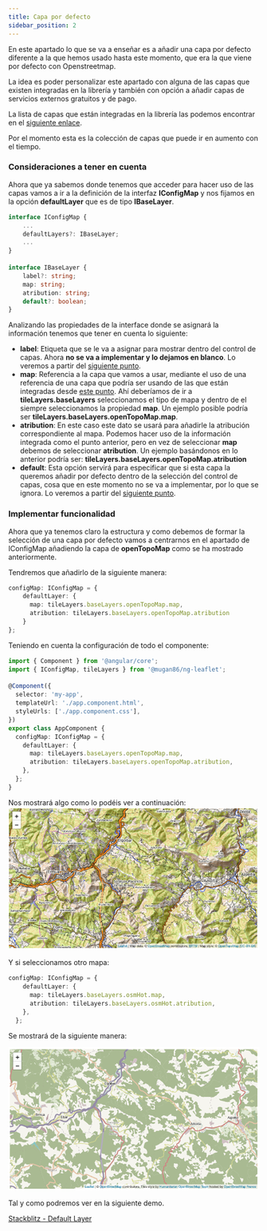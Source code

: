 ```yaml
---
title: Capa por defecto	
sidebar_position: 2
---
```

En este apartado lo que se va a enseñar es a añadir una capa por defecto diferente a la que hemos usado hasta este momento, que era la que viene por defecto con Openstreetmap.

La idea es poder personalizar este apartado con alguna de las capas que existen integradas en la librería y también con opción a añadir capas de servicios externos gratuitos y de pago.

La lista de capas que están integradas en la librería las podemos encontrar en el [siguiente enlace](https://github.com/mugan86/ng-leaflet/blob/develop/projects/mugan86/ng-leaflet/src/lib/config/tile-layers/ui.ts).

Por el momento esta es la colección de capas que puede ir en aumento con el tiempo.

### Consideraciones a tener en cuenta
Ahora que ya sabemos donde tenemos que acceder para hacer uso de las capas vamos a ir a la definición de la interfaz **IConfigMap** y nos fijamos en la opción **defaultLayer** que es de tipo **IBaseLayer**.

```typescript
interface IConfigMap {
    ...
    defaultLayers?: IBaseLayer;
    ...
}

interface IBaseLayer {
    label?: string;
    map: string;
    atribution: string;
    default?: boolean;
}
```
Analizando las propiedades de la interface donde se asignará la información tenemos que tener en cuenta lo siguiente:
* **label**: Etiqueta que se le va a asignar para mostrar dentro del control de capas. Ahora **no se va a implementar y lo dejamos en blanco**. Lo veremos a partir del [siguiente punto](./base-layers.md).
* **map**: Referencia a la capa que vamos a usar, mediante el uso de una referencia de una capa que podría ser usando de las que están integradas desde [este punto](https://github.com/mugan86/ng-leaflet/blob/develop/projects/mugan86/ng-leaflet/src/lib/config/tile-layers/ui.ts). Ahí deberíamos de ir a **tileLayers.baseLayers** seleccionamos el tipo de mapa y dentro de el siempre seleccionamos la propiedad **map**. Un ejemplo posible podría ser **tileLayers.baseLayers.openTopoMap.map**.
* **atribution**: En este caso este dato se usará para añadirle la atribución correspondiente al mapa. Podemos hacer uso de la información integrada como el punto anterior, pero en vez de seleccionar **map** debemos de seleccionar **atribution**. Un ejemplo basándonos en lo anterior podría ser: **tileLayers.baseLayers.openTopoMap.atribution**
* **default**: Esta opción servirá para especificar que si esta capa la queremos añadir por defecto dentro de la selección del control de capas, cosa que en este momento no se va a implementar, por lo que se ignora. Lo veremos a partir del [siguiente punto](./base-layers.md).

### Implementar funcionalidad

Ahora que ya tenemos claro la estructura y como debemos de formar la selección de una capa por defecto vamos a centrarnos en el apartado de IConfigMap añadiendo la capa de **openTopoMap** como se ha mostrado anteriormente.

Tendremos que añadirlo de la siguiente manera:
```typescript
configMap: IConfigMap = {
    defaultLayer: {
      map: tileLayers.baseLayers.openTopoMap.map,
      atribution: tileLayers.baseLayers.openTopoMap.atribution
    }
};
```
Teniendo en cuenta la configuración de todo el componente:
```typescript
import { Component } from '@angular/core';
import { IConfigMap, tileLayers } from '@mugan86/ng-leaflet';

@Component({
  selector: 'my-app',
  templateUrl: './app.component.html',
  styleUrls: ['./app.component.css'],
})
export class AppComponent {
  configMap: IConfigMap = {
    defaultLayer: {
      map: tileLayers.baseLayers.openTopoMap.map,
      atribution: tileLayers.baseLayers.openTopoMap.atribution,
    },
  };
}
```
Nos mostrará algo como lo podéis ver a continuación:
![Map Default - OpenTopoMap](https://raw.githubusercontent.com/mugan86/i18n-ng-leaflet-doc/master/.gitbook/assets/10-default-opentopomap.png)


Y si seleccionamos otro mapa:
```typescript
configMap: IConfigMap = {
    defaultLayer: {
      map: tileLayers.baseLayers.osmHot.map,
      atribution: tileLayers.baseLayers.osmHot.atribution,
    },
  };
```
Se mostrará de la siguiente manera:

![Map Default - OSM Hot](https://raw.githubusercontent.com/mugan86/i18n-ng-leaflet-doc/master/.gitbook/assets/11-default-osmhot.png)

Tal y como podremos ver en la siguiente demo.

[Stackblitz - Default Layer](https://stackblitz.com/edit/angular-leaflet-default-layer?file=src/app/app.component.ts)

